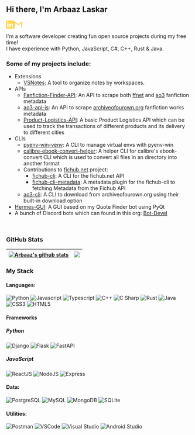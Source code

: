 ## Hi there, I'm Arbaaz Laskar

[<img align="left" alt="arbaaz-laskar | LinkedIn" width="22px" src="https://raw.githubusercontent.com/arzkar/arzkar/main/linkedin.svg" />](https://linkedin.com/in/arbaaz-laskar)
[<img align="left" alt="arzkar.dev | Gmail" width="22px" src="https://raw.githubusercontent.com/arzkar/arzkar/main/gmail.svg" />](mailto:arzkar.dev@gmail.com)
<br><br>
I'm a software developer creating fun open source projects during my free time!<br>
I have experience with Python, JavaScript, C#, C++, Rust & Java.
<br>
### Some of my projects include:

- Extensions
    - [VSNotes](https://github.com/arzkar/VSNotes): A tool to organize notes by workspaces. 
- APIs
    - [Fanfiction-Finder-API](https://github.com/arzkar/Fanfiction-Finder-API): An API to scrape both [ffnet](https://www.fanfiction.net/) and [ao3](https://archiveofourown.org/) fanfiction metadata
    - [ao3-api-js](https://github.com/arzkar/ao3-api-js):  An API to scrape [archiveofourown.org](https://archiveofourown.org/) fanfiction works metadata
    - [Product-Logistics-API](https://github.com/arzkar/Product-Logistics-API): A basic Product Logistics API which can be used to track the transactions of different products and its delivery to different cities
- CLIs
    - [pyenv-win-venv](https://github.com/pyenv-win/pyenv-win-venv): A CLI to manage virtual envs with pyenv-win
    - [calibre-ebook-convert-helper](https://github.com/arzkar/calibre-ebook-convert-helper): A helper CLI for calibre's ebook-convert CLI which is used to convert all files in an directory into another format
    - Contributions to [fichub.net](https://fichub.net/) project:
        - [fichub-cli](https://github.com/FicHub/fichub-cli): A CLI for the fichub.net API 
        - [fichub-cli-metadata](https://github.com/fichub-cli-contrib/fichub-cli-metadata): A metadata plugin for the fichub-cli to fetching Metadata from the Fichub API
    - [ao3-cli](https://github.com/arzkar/ao3-cli): A CLI to download from archiveofourown.org using their built-in download option
- [Hermes-GUI](https://github.com/arzkar/Hermes-GUI): A GUI based on my Quote Finder bot using PyQt
- A bunch of Discord bots which can found in this org: [Bot-Devel](https://github.com/Bot-Devel)
<br>

### GitHub Stats

| <a href="https://github.com/anuraghazra/github-readme-stats"><img align="center" src="https://github-readme-stats-git-masterorgs-github-readme-stats-team.vercel.app/api?username=arzkar&include_orgs=true&show_icons=true&include_all_commits=true&count_private=true&role=OWNER,ORGANIZATION_MEMBER,COLLABORATOR&theme=great-gatsby&hide_border=true" alt="Arbaaz's github stats" /></a> | <a href="https://github.com/anuraghazra/github-readme-stats"><img align="center" src="https://github-readme-stats-git-masterorgs-github-readme-stats-team.vercel.app/api/top-langs/?username=arzkar&include_orgs=true&layout=compact&theme=great-gatsby&hide_border=true&hide=jupyter%20notebook" /></a> |
| ------------- | ------------- |

### My Stack

#### Languages:

![Python](https://img.shields.io/badge/-Python-3776AB?style=flat&logo=python&logoColor=white)
![Javascript](https://img.shields.io/badge/-JavaScript-EDD222?style=flat&logo=javascript&logoColor=white)
![Typescript](https://img.shields.io/badge/-TypeScript-3178C6?style=flat&logo=typescript&logoColor=white)
![C++](https://img.shields.io/badge/-C++-00599C?style=flat&logo=c%2B%2B&logoColor=white)
![C Sharp](https://img.shields.io/badge/-C%20Sharp-239120?style=flat&logo=c-sharp&logoColor=white)
![Rust](https://img.shields.io/badge/-Rust-000000?style=flat&logo=rust&logoColor=white)
![Java](https://img.shields.io/badge/-Java-E34F26?style=flat&logo=openjdk&logoColor=white)
![CSS3](https://img.shields.io/badge/-CSS3-1572B6?style=flat&logo=css3)
![HTML5](https://img.shields.io/badge/-HTML5-E34F26?style=flat&logo=html5&logoColor=white)

#### Frameworks
##### Python
![Django](https://img.shields.io/badge/-Django-092E20?style=flat&logo=django&logoColor=white)
![Flask](http://img.shields.io/badge/-Flask-000000?style=flat&logo=flask&logoColor=white)
![FastAPI](http://img.shields.io/badge/-FastAPI-009688?style=flat&logo=fastapi&logoColor=white)

##### JavaScript
![ReactJS](https://img.shields.io/badge/-ReactJS-51CBF2?style=flat&logo=react&logoColor=white)
![NodeJS](http://img.shields.io/badge/-NodeJS-6EBF20?style=flat&logo=node.js&logoColor=white)
![Express](http://img.shields.io/badge/-Express-black?style=flat&logo=express&logoColor=white)

#### Data:
![PostgreSQL](http://img.shields.io/badge/-PostgreSQL-4169E1?style=flat&logo=postgresql&logoColor=white)
![MySQL](http://img.shields.io/badge/-MySQL-4479A1?style=flat&logo=mysql&logoColor=white)
![MongoDB](http://img.shields.io/badge/-MongoDB-47A248?style=flat&logo=mongodb&logoColor=white)
![SQLite](http://img.shields.io/badge/-SQLite-003B57?style=flat&logo=sqlite&logoColor=white)

#### Utilities:

![Postman](https://img.shields.io/badge/-Postman-FF6C37?style=flat&logo=postman&logoColor=white)
![VSCode](https://img.shields.io/badge/-VSCode-007ACC?style=flat&logo=visual-studio-code&logoColor=white)
![Visual Studio](https://img.shields.io/badge/-Visual%20Studio-5C2D91?style=flat&logo=visual-studio&logoColor=white)
![Android Studio](https://img.shields.io/badge/-Android%20Studio-3DDC84?style=flat&logo=android-studio&logoColor=white)
